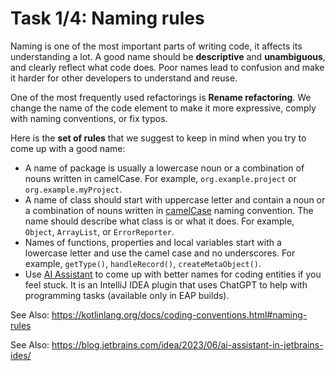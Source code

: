 # Task 1/4: Naming rules

Naming is one of the most important parts of writing code, it affects its understanding a lot.
A good name should be **descriptive** and **unambiguous**, and clearly reflect what code does.
Poor names lead to confusion and make it harder for other developers to understand and reuse.

One of the most frequently used refactorings is **Rename refactoring**. 
We change the name of the code element to make it more expressive, comply with naming conventions, or fix typos.

Here is the **set of rules** that we suggest to keep in mind when you try to come up with a good name:
- A name of package is usually a lowercase noun or a combination of nouns written in camelCase.
     For example, `org.example.project` or `org.example.myProject`.
- A name of class should start with uppercase letter and contain a noun or a combination of nouns written in 
[camelCase](https://en.wikipedia.org/wiki/Camel_case) naming convention. The name should describe what class is or what it does. 
For example, `Object`, `ArrayList`, or `ErrorReporter`.
- Names of functions, properties and local variables start with a lowercase letter and use the camel case and no underscores.
     For example, `getType()`, `handleRecord()`, `createMetaObject()`.
- Use [AI Assistant](https://blog.jetbrains.com/idea/2023/06/ai-assistant-in-jetbrains-ides/) to come up with better names for coding entities if you feel stuck. 
It is an IntelliJ IDEA plugin that uses ChatGPT to help with programming tasks (available only in EAP builds).

See Also: https://kotlinlang.org/docs/coding-conventions.html#naming-rules

See Also: https://blog.jetbrains.com/idea/2023/06/ai-assistant-in-jetbrains-ides/
